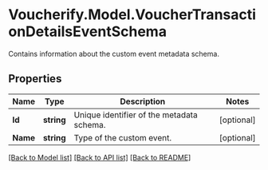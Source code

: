 # Voucherify.Model.VoucherTransactionDetailsEventSchema
Contains information about the custom event metadata schema.

## Properties

Name | Type | Description | Notes
------------ | ------------- | ------------- | -------------
**Id** | **string** | Unique identifier of the metadata schema. | [optional] 
**Name** | **string** | Type of the custom event. | [optional] 

[[Back to Model list]](../../README.md#documentation-for-models) [[Back to API list]](../../README.md#documentation-for-api-endpoints) [[Back to README]](../../README.md)

